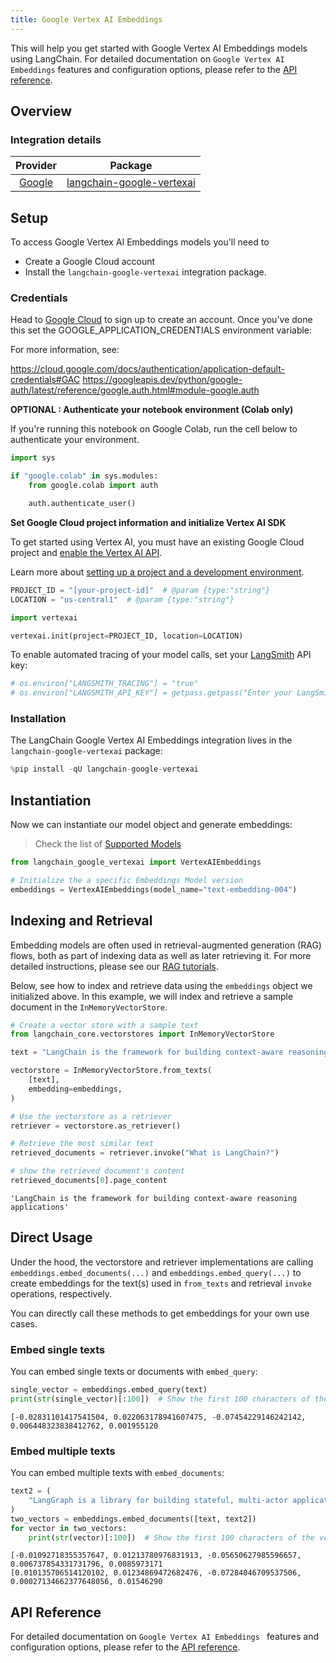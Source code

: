 ```yaml
---
title: Google Vertex AI Embeddings
---
```


This will help you get started with Google Vertex AI Embeddings models using LangChain. For detailed documentation on `Google Vertex AI Embeddings` features and configuration options, please refer to the [API reference](https://python.langchain.com/api_reference/google_vertexai/embeddings/langchain_google_vertexai.embeddings.VertexAIEmbeddings.html).

## Overview
### Integration details

| Provider | Package |
|:--------:|:-------:|
| [Google](https://python.langchain.com/docs/integrations/providers/google/) | [langchain-google-vertexai](https://python.langchain.com/api_reference/google_vertexai/embeddings/langchain_google_vertexai.embeddings.VertexAIEmbeddings.html) |

## Setup

To access Google Vertex AI Embeddings models you'll need to
- Create a Google Cloud account
- Install the `langchain-google-vertexai` integration package.




### Credentials


Head to [Google Cloud](https://cloud.google.com/free/) to sign up to create an account. Once you've done this set the GOOGLE_APPLICATION_CREDENTIALS environment variable:

For more information, see:

https://cloud.google.com/docs/authentication/application-default-credentials#GAC
https://googleapis.dev/python/google-auth/latest/reference/google.auth.html#module-google.auth

**OPTIONAL : Authenticate your notebook environment (Colab only)**

If you're running this notebook on Google Colab, run the cell below to authenticate your environment.


```python
import sys

if "google.colab" in sys.modules:
    from google.colab import auth

    auth.authenticate_user()
```

**Set Google Cloud project information and initialize Vertex AI SDK**

To get started using Vertex AI, you must have an existing Google Cloud project and [enable the Vertex AI API](https://console.cloud.google.com/flows/enableapi?apiid=aiplatform.googleapis.com).

Learn more about [setting up a project and a development environment](https://cloud.google.com/vertex-ai/docs/start/cloud-environment).


```python
PROJECT_ID = "[your-project-id]"  # @param {type:"string"}
LOCATION = "us-central1"  # @param {type:"string"}

import vertexai

vertexai.init(project=PROJECT_ID, location=LOCATION)
```

To enable automated tracing of your model calls, set your [LangSmith](https://docs.smith.langchain.com/) API key:


```python
# os.environ["LANGSMITH_TRACING"] = "true"
# os.environ["LANGSMITH_API_KEY"] = getpass.getpass("Enter your LangSmith API key: ")
```

### Installation

The LangChain Google Vertex AI Embeddings integration lives in the `langchain-google-vertexai` package:


```python
%pip install -qU langchain-google-vertexai
```

## Instantiation

Now we can instantiate our model object and generate embeddings:
>Check the list of [Supported Models](https://cloud.google.com/vertex-ai/generative-ai/docs/embeddings/get-text-embeddings#supported-models)


```python
from langchain_google_vertexai import VertexAIEmbeddings

# Initialize the a specific Embeddings Model version
embeddings = VertexAIEmbeddings(model_name="text-embedding-004")
```

## Indexing and Retrieval

Embedding models are often used in retrieval-augmented generation (RAG) flows, both as part of indexing data as well as later retrieving it. For more detailed instructions, please see our [RAG tutorials](/oss/tutorials/rag).

Below, see how to index and retrieve data using the `embeddings` object we initialized above. In this example, we will index and retrieve a sample document in the `InMemoryVectorStore`.


```python
# Create a vector store with a sample text
from langchain_core.vectorstores import InMemoryVectorStore

text = "LangChain is the framework for building context-aware reasoning applications"

vectorstore = InMemoryVectorStore.from_texts(
    [text],
    embedding=embeddings,
)

# Use the vectorstore as a retriever
retriever = vectorstore.as_retriever()

# Retrieve the most similar text
retrieved_documents = retriever.invoke("What is LangChain?")

# show the retrieved document's content
retrieved_documents[0].page_content
```



```output
'LangChain is the framework for building context-aware reasoning applications'
```


## Direct Usage

Under the hood, the vectorstore and retriever implementations are calling `embeddings.embed_documents(...)` and `embeddings.embed_query(...)` to create embeddings for the text(s) used in `from_texts` and retrieval `invoke` operations, respectively.

You can directly call these methods to get embeddings for your own use cases.

### Embed single texts

You can embed single texts or documents with `embed_query`:


```python
single_vector = embeddings.embed_query(text)
print(str(single_vector)[:100])  # Show the first 100 characters of the vector
```
```output
[-0.02831101417541504, 0.022063178941607475, -0.07454229146242142, 0.006448323838412762, 0.001955120
```
### Embed multiple texts

You can embed multiple texts with `embed_documents`:


```python
text2 = (
    "LangGraph is a library for building stateful, multi-actor applications with LLMs"
)
two_vectors = embeddings.embed_documents([text, text2])
for vector in two_vectors:
    print(str(vector)[:100])  # Show the first 100 characters of the vector
```
```output
[-0.01092718355357647, 0.01213780976831913, -0.05650627985596657, 0.006737854331731796, 0.0085973171
[0.010135706514120102, 0.01234869472682476, -0.07284046709537506, 0.00027134662377648056, 0.01546290
```
## API Reference

For detailed documentation on `Google Vertex AI Embeddings
` features and configuration options, please refer to the [API reference](https://python.langchain.com/api_reference/google_vertexai/embeddings/langchain_google_vertexai.embeddings.VertexAIEmbeddings.html).
